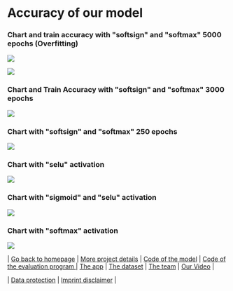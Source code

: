 # Accuracy of our model
### Chart and train accuracy with "softsign" and "softmax" 5000 epochs (Overfitting) 
![](https://github.com/MareSeestern/BWKI-Fall-Detection/blob/master/Infos_Texte/5000_epoches_ACC_Overfitted.png?raw=true)

![](https://github.com/MareSeestern/BWKI-Fall-Detection/blob/master/Infos_Texte/5000_epoches_Graphen_Overfitted.png?raw=true)

### Chart and Train Accuracy with "softsign" and "softmax" 3000 epochs 
![](https://github.com/MareSeestern/BWKI-Fall-Detection/blob/master/Infos_Texte/3000_epochs.png?raw=true)

### Chart with "softsign" and "softmax" 250 epochs
![](https://github.com/MareSeestern/BWKI-Fall-Detection/blob/master/Infos_Texte/250_epochs.png?raw=true)

### Chart with "selu" activation
![](https://github.com/MareSeestern/BWKI-Fall-Detection/blob/master/Infos_Texte/Diagramm_niedriger_Outputsize_selu.png?raw=true)

### Chart with "sigmoid" and "selu" activation
![](https://github.com/MareSeestern/BWKI-Fall-Detection/blob/master/Infos_Texte/Diagramm_niedriger_Outputsize_sigmoid_relu.png?raw=true)

### Chart with "softmax" activation
![](https://github.com/MareSeestern/BWKI-Fall-Detection/blob/master/Infos_Texte/Diagramm_niedriger_Outputsize_softmax.png?raw=true)

| [Go back to homepage](https://matheli.github.io/Fall_Detection_App_AI/.) | [More project details](https://matheli.github.io/Fall_Detection_App_AI/posts/More%20details.html) | [Code of the model](https://matheli.github.io/Fall_Detection_App_AI/posts/First_model.html) | [Code of the evaluation program ](https://matheli.github.io/Fall_Detection_App_AI/posts/Second_model.html) | [The app](https://matheli.github.io/Fall_Detection_App_AI/posts/The_app_code.html) | [The dataset](https://matheli.github.io/Fall_Detection_App_AI/posts/The_dataset.html) | [The team](https://matheli.github.io/Fall_Detection_App_AI/posts/The_team/The_team.html) | [Our Video](https://matheli.github.io/Fall_Detection_App_AI/posts/The_Video.html) |

| [Data protection](https://matheli.github.io/Fall_Detection_App_AI/posts/Datenschutzerkl%C3%A4rung) | [Imprint disclaimer](https://matheli.github.io/Fall_Detection_App_AI/posts/Impressum_Haftungsauschluss) |
